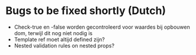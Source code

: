 # Bugs to be fixed shortly (Dutch)

- Check-true en -false worden gecontroleerd voor waardes bij opbouwen dom, terwijl dit nog niet nodig is
- Template ref moet altijd defined zijn?
- Nested validation rules on nested props?